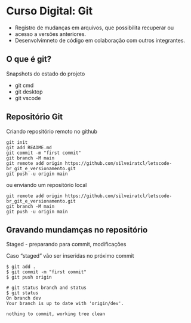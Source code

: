 # Curso Digital: Git
- Registro de mudanças em arquivos, que possibilita recuperar ou
- acesso a versões anteriores.
- Desenvolvimneto de código em colaboração com outros integrantes.

## O que é git?
Snapshots do estado do projeto
- git cmd
- git desktop
- git vscode

## Repositório Git

Criando repositório remoto no github

```
git init
git add README.md
git commit -m "first commit"
git branch -M main
git remote add origin https://github.com/silveiratcl/letscode-br_git_e_versionamento.git
git push -u origin main

```

ou enviando um repositório local

```
git remote add origin https://github.com/silveiratcl/letscode-br_git_e_versionamento.git
git branch -M main
git push -u origin main

```

## Gravando mundamças no repositório

Staged - preparando para commit, modificações

Caso “staged” vão ser inseridas no próximo commit


```
$ git add .
$ git commit -m "first commit"
$ git push origin

# git status branch and status
$ git status
On branch dev
Your branch is up to date with 'origin/dev'.

nothing to commit, working tree clean

```

